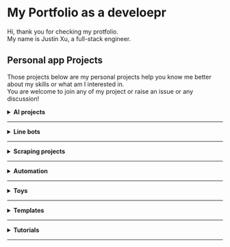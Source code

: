 # My Portfolio as a develoepr
Hi, thank you for checking my protfolio.<br>
My name is Justin Xu, a full-stack engineer.

## Personal app Projects
Those projects below are my personal projects help you know me better about my skills or what am I interested in.<br>
You are welcome to join any of my project or raise an issue or any discussion!
<details>
<summary><b>AI projects</b>

---
</summary>

- [gpt_foreigners](https://github.com/pyxudev/gpt_foreigners)<br>
A sinple app to call ChatGPT to give a comprehensive guid for foreigners in Japan.

- [diffussers_flask](https://github.com/pyxudev/diffussers_flask)<br>
A flask application can submit requests to stable diffusion web ui with APIs.

- [AIreviewer](https://github.com/pyxudev/AIreviewer)<br>
A react-router app to help technical support engineers to get assistant from ChatGPT.
---
</details>

<details>
<summary><b>Line bots</b>

---
</summary>

- [line_bot_compost_calculate](https://github.com/pyxudev/line_bot_compost_calculate)<br>
This is a python code for creating a Line bot on AWS Lambda to collect how many food waste will be discard every day.<br>
Since the user persona is senior citizen, I made it polite and clear and easier for people who are not familliar with using apps on smartphone to get help at any phaze.

- [nba_min_schedule](https://github.com/pyxudev/nba_min_schedule)<br>
This is a personal remainder with a payed api powered by api-nba-v1.p.rapidapi.com.<br>
It collects when will Minesota Timberwolves are going to have games for this week and send to Line bot at Monday 8AM.
---
</details>

<details>
<summary><b>Scraping projects</b>

---
</summary>

- [discord_twitter_scraper](https://github.com/pyxudev/discord_twitter_scraper)<br>
Its a scraper that can script certain Tweets from Twitter then send the posts to Discord.<br>
However, I've leave it long time since the Twitter changed its name to 'X' and changed policy of the API.
It may not work as expected.

- [bilibili_comment_scraper](https://github.com/pyxudev/bilibili_comment_scraper)<br>
It's a selenium scraper to scrape comments from bilibili in a headless environment.
Since they shut bilibili API down and changing their encrypt policy frequently.

- [sec_scraper](https://github.com/pyxudev/sec_scraper)<br>
This a scrapy project to scrape listed company data from [SEC](https://www.sec.gov/).

- [SportsBasketScriper](https://github.com/pyxudev/SportsBasketScriper)<br>
A urllip-bs4 scraping script to get holding basketball games in Tokyo, Chiba, Saitama.
The origin website is showing too many ads recently.
---
</details>

<details>
<summary><b>Automation</b>

---
</summary>

- [holmes](https://github.com/pyxudev/holmesxu)<br>
A python liblary on pip to simplify some daily use logic codes.<br>
Still collecting new ideas for more features.

- [diffusers_env](https://github.com/pyxudev/diffusers_env)<br>
It's a batch file to automatically create environment for diffuserson Windows.<br>
It could be outdated since it's using diffusers0.8.0.

- [support-memo-templates](https://github.com/pyxudev/support-memo-templates)<br>
A support memo template to speed up technical support process.
---
</details>

<details>
<summary><b>Toys</b>

---
</summary>

Those scripts could be useful sometimes.
- [aws_s3_bucket](https://github.com/pyxudev/aws_s3_bucket)<br>
A Python script to get aws s3 bucket.

- [ban_account](https://github.com/pyxudev/ban_account)<br>
A Python script to ban inactive account.

- [Yugio](https://github.com/pyxudev/Yugio.github.io)<br>
A simple HTML/JS based app to decide who will go first between users face to face.

- [react_todo](https://github.com/pyxudev/react_todo)<br>
It's a simple learning project to build a todo application on React.js.

- [gaussian_filter](https://github.com/pyxudev/gaussian_filter)<br>
A Python code for gaussian filter.

- [statics](https://github.com/pyxudev/statics)<br>
Some Python code for statics

- [TokyoWeather](https://github.com/pyxudev/TokyoWeather)<br>
A Python script to script weather today for tokyo.<br>
This api is also used on Yahoo.
---
</details>

<details>
<summary><b>Templates</b>

---
</summary>

Providing templates to speed up developing start up since we will need to create different framework projects among developing projects.
- [Flask_APIserver_template](https://github.com/pyxudev/Flask_APIserver_template)<br>
A Flask API server template.

- [Scrapy_template](https://github.com/pyxudev/Scrapy_template)<br>
A template for Scrapy app for a website has redirection.

- [Python_CallAPI_template](https://github.com/pyxudev/Python_CallAPI_template)<br>
A template to call API from Python.

- [edi_sample](https://github.com/pyxudev/edi_sample)<br>
A simple WEB-EDI sample.

- [Selenium_template](https://github.com/pyxudev/Selenium_template)<br>
A Template for Selenium projects.

- [Wiki_HTML](https://github.com/pyxudev/Wiki_HTML)<br>
A simple HTML template to create a wiki page.
---
</details>

<details>
<summary><b>Tutorials</b>

---
</summary>

- [tutorials_and_documents](https://github.com/pyxudev/tutorials_and_documents)<br>
Several documents for tutorials and knowledges.
---
</details>
